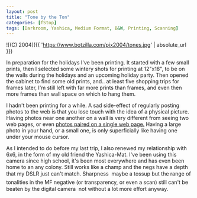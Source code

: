 ```yaml
---
layout: post
title: "Tone by the Ton"
categories: [fStop]
tags: [Darkroom, Yashica, Medium Format, B&W, Printing, Scanning]
---
```



![(C) 2004]({{ 'https://www.botzilla.com/pix2004/tones.jpg' | absolute_url }})


In preparation for the holidays I've been printing. It started with a few small prints, then I selected some wintery shots for printing at 12"x18", to be on the walls during the holidays and an upcoming holiday party. Then opened the cabinet to find some old prints, and.. at least five shopping trips for frames later, I'm still left with far more prints than frames, and even then more frames than wall space on which to hang them.

<!--more-->
I hadn't been printing for a while. A sad side-effect of regularly posting photos to the web is that you lose touch with the idea of a physical picture. Having photos near one another on a wall is very different from seeing two web pages, or even <a href="http://www.foundobjectsgallery.com/scene/index.htm">photos paired on a single web page.</a> Having a large photo in your hand, or a small one, is only superficially like having one under your mouse cursor.

As I intended to do before my last trip, I also renewed my relationship with 6x6, in the form of my old friend the Yashica-Mat. I've been using this camera since high school, it's been most everywhere and has even been home to an any colony. Still works like a champ and the negs have a depth that my DSLR just can't match. Sharpness &#151; maybe a tossup but the range of tonalities in the MF negative (or transparency, or even a scan) still can't be beaten by the digital camera &#151; not without a lot more effort anyway.
